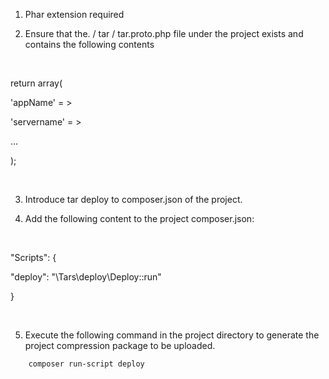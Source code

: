 1. Phar extension required

2. Ensure that the. / tar / tar.proto.php file under the project exists and contains the following contents

` ` ` `

return array(

'appName' = >

'servername' = >

...

);

` ` ` `

3. Introduce tar deploy to composer.json of the project.

4. Add the following content to the project composer.json:

` ` ` `

"Scripts": {

"deploy": "\\Tars\\deploy\\Deploy::run"

}

` ` ` `

5. Execute the following command in the project directory to generate the project compression package to be uploaded.
```
    composer run-script deploy
```

